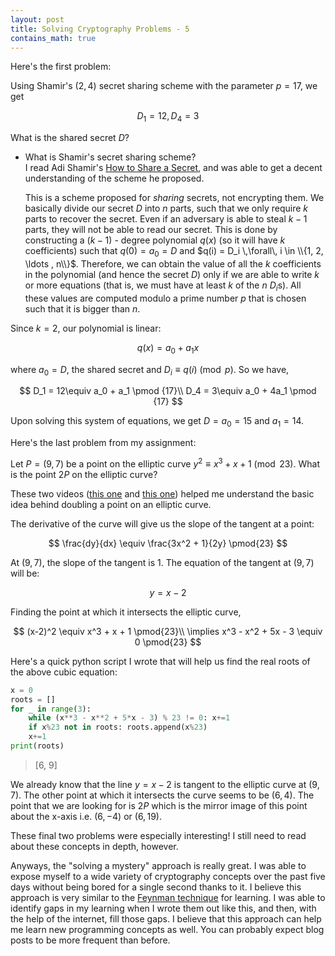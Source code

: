 ```yaml
---
layout: post
title: Solving Cryptography Problems - 5
contains_math: true
---
```


Here's the first problem:

Using Shamir's $(2, 4)$ secret sharing scheme with the parameter $p=17$, we get

$$
D_1 = 12, D_4 = 3
$$

What is the shared secret $D$?

- What is Shamir's secret sharing scheme?  
I read Adi Shamir's [How to Share a Secret](https://cs.jhu.edu/~sdoshi/crypto/papers/shamirturing.pdf), and was able to get a decent understanding of the scheme he proposed.

    This is a scheme proposed for _sharing_ secrets, not encrypting them. We basically divide our secret $D$ into $n$ parts, such that we only require $k$ parts to recover the secret. Even if an adversary is able to steal $k-1$ parts, they will not be able to read our secret. This is done by constructing a $(k-1)$ - degree polynomial $q(x)$ (so it will have $k$ coefficients) such that $q(0) = a_0 = D$ and $q(i) = D_i \,\forall\, i \in \\{1, 2, \ldots , n\\}$. Therefore, we can obtain the value of all the $k$ coefficients in the polynomial (and hence the secret $D$) only if we are able to write $k$ or more equations (that is, we must have at least $k$ of the $n$ $D_i$s). All these values are computed modulo a prime number $p$ that is chosen such that it is bigger than $n$.

Since $k=2$, our polynomial is linear:

$$
q(x) = a_0 + a_1 x
$$

where $a_0 = D$, the shared secret and $D_i \equiv q(i) \pmod {p}$. So we have,

$$
D_1 = 12\equiv a_0 + a_1 \pmod {17}\\
D_4 = 3\equiv a_0 + 4a_1 \pmod {17}
$$

Upon solving this system of equations, we get $D = a_0 = 15$ and $a_1 = 14$.

Here's the last problem from my assignment:

Let $P = (9,7)$ be a point on the elliptic curve $y^2 \equiv x^3 + x + 1 \pmod{23}$. What is the point $2P$ on the elliptic curve?

These two videos ([this one](https://www.youtube.com/watch?v=jfQEOHiwE0k) and [this one](https://www.youtube.com/watch?v=tfFgWr6Hksw)) helped me understand the basic idea behind doubling a point on an elliptic curve.

The derivative of the curve will give us the slope of the tangent at a point:

$$
\frac{dy}{dx} \equiv \frac{3x^2 + 1}{2y} \pmod{23}
$$

At $(9,7)$, the slope of the tangent is $1$.
The equation of the tangent at $(9,7)$ will be:

$$
y = x - 2
$$

Finding the point at which it intersects the elliptic curve, 

$$
(x-2)^2 \equiv x^3 + x + 1 \pmod{23}\\
\implies x^3 - x^2 + 5x - 3 \equiv 0 \pmod{23}
$$

Here's a quick python script I wrote that will help us find the real roots of the above cubic equation:

```python
x = 0
roots = []
for _ in range(3):
    while (x**3 - x**2 + 5*x - 3) % 23 != 0: x+=1
    if x%23 not in roots: roots.append(x%23)
    x+=1
print(roots)
```
> [6, 9]

We already know that the line $y=x-2$ is tangent to the elliptic curve at $(9,7)$. The other point at which it intersects the curve seems to be $(6, 4)$. The point that we are looking for is $2P$ which is the mirror image of this point about the x-axis i.e. $(6, -4)$ or $(6, 19)$.

These final two problems were especially interesting! I still need to read about these concepts in depth, however. 

Anyways, the "solving a mystery" approach is really great. I was able to expose myself to a wide variety of cryptography concepts over the past five days without being bored for a single second thanks to it. I believe this approach is very similar to the [Feynman technique](https://fs.blog/2012/04/feynman-technique/) for learning. I was able to identify gaps in my learning when I wrote them out like this, and then, with the help of the internet, fill those gaps. I believe that this approach can help me learn new programming concepts as well. You can probably expect blog posts to be more frequent than before.
